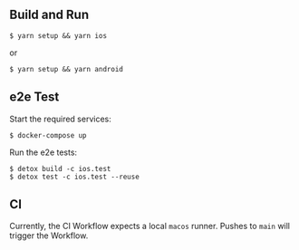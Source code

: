 ## Build and Run

```
$ yarn setup && yarn ios
```

or

```
$ yarn setup && yarn android
```

## e2e Test

Start the required services:

```
$ docker-compose up
```

Run the e2e tests:

```
$ detox build -c ios.test
$ detox test -c ios.test --reuse
```

## CI 

Currently, the CI Workflow expects a local `macos` runner. Pushes to `main` will trigger the Workflow.

